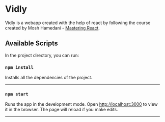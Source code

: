 # Vidly

Vidly is a webapp created with the help of react by following the course created by Mosh Hamedani - [Mastering React](https://codewithmosh.com/p/mastering-react "Mastering React").

## Available Scripts

In the project directory, you can run:

### `npm install`

Installs all the dependencies of the project.

---

### `npm start`

Runs the app in the development mode.
Open [http://localhost:3000](http://localhost:3000) to view it in the browser.
The page will reload if you make edits.

---

